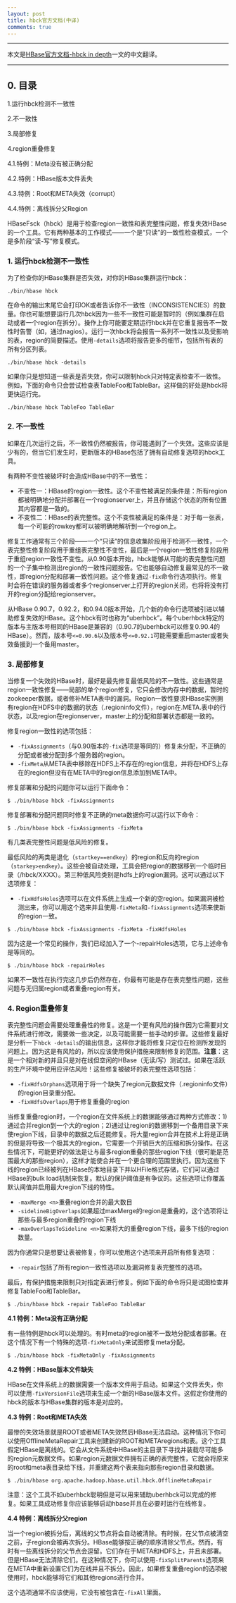 ```yaml
---
layout: post
title: hbck官方文档(中译)
comments: true
---
```


---

本文是[HBase官方文档-hbck in depth](http://hbase.apache.org/0.94/book/hbck.in.depth.html)一文的中文翻译。

---

## 0. 目录

1.运行hbck检测不一致性

2.不一致性

3.局部修复

4.region重叠修复

4.1.特例：Meta没有被正确分配

4.2.特例：HBase版本文件丢失

4.3.特例：Root和META失效（corrupt）

4.4.特例：离线拆分父Region

HBaseFsck（hbck）是用于检查region一致性和表完整性问题，修复失效HBase的一个工具。它有两种基本的工作模式——一个是“只读”的一致性检查模式，一个是多阶段“读-写”修复模式。

### 1. 运行hbck检测不一致性
为了检查你的HBase集群是否失效，对你的HBase集群运行hbck：

`./bin/hbase hbck`

在命令的输出末尾它会打印OK或者告诉你不一致性（INCONSISTENCIES）的数量。你也可能想要运行几次hbck因为一些不一致性可能是暂时的（例如集群在启动或者一个region在拆分）。操作上你可能要定期运行hbck并在它重复报告不一致性时告警（如，通过nagios）。运行一次hbck将会报告一系列不一致性以及受影响的表，region的简要描述。使用`-details`选项将报告更多的细节，包括所有表的所有分区列表。

`./bin/hbase hbck -details`

如果你只是想知道一些表是否失效，你可以限制hbck只对特定表检查不一致性。例如，下面的命令只会尝试检查表TableFoo和TableBar。这样做的好处是hbck将更快运行完。

`./bin/hbase hbck TableFoo TableBar`

### 2. 不一致性
如果在几次运行之后，不一致性仍然被报告，你可能遇到了一个失效。这些应该是少有的，但当它们发生时，更新版本的HBase包括了拥有自动修复选项的hbck工具。

有两种不变性被破坏时会造成HBase中的不一致性：

- 不变性一：HBase的region一致性。这个不变性被满足的条件是：所有region都被明确地分配并部署在一个regionserver上，并且存储这个状态的所有位置其内容都是一致的。
- 不变性二：HBase的表完整性。这个不变性被满足的条件是：对于每一张表，每一个可能的rowkey都可以被明确地解析到一个region上。

修复工作通常有三个阶段——一个“只读”的信息收集阶段用于检测不一致性，一个表完整性修复阶段用于重组表完整性不变性，最后是一个region一致性修复阶段用于重组region一致性不变性。从0.90版本开始，hbck能够从可能的表完整性问题的一个子集中检测出region的一致性问题报告。它也能够自动修复最常见的不一致性，即region分配和部署一致性问题。这个修复通过`-fix`命令行选项执行。修复时会将在错误的服务器或者多个regionserver上打开的region关闭，也将将没有打开的region分配给regionserver。

从HBase 0.90.7，0.92.2，和0.94.0版本开始，几个新的命令行选项被引进以辅助修复失效的HBase。这个hbck有时也称为“uberhbck”。每个uberhbck特定的版本与主版本号相同的HBase是兼容的（0.90.7的uberhbck可以修复0.90.4的HBase）。然而，版本号`<=0.90.6`以及版本号`<=0.92.1`可能需要重启master或者失效备援到一个备用master。

### 3. 局部修复
当修复一个失效的HBase时，最好是最先修复最低风险的不一致性。这些通常是region一致性修复——局部的单个region修复，它只会修改内存中的数据，暂时的zookeeper数据，或者修补META表中的漏洞。Region一致性要求HBase实例拥有region在HDFS中的数据的状态（.regioninfo文件），region在.META.表中的行状态，以及region在regionserver，master上的分配和部署状态都是一致的。

修复region一致性的选项包括：

- `-fixAssignments`（与0.90版本的`-fix`选项是等同的）修复未分配，不正确的分配或者被分配到多个服务器的region。
- `-fixMeta`从META表中移除在HDFS上不存在的region信息，并将在HDFS上存在的region但没有在META中的region信息添加到META中。

修复部署和分配的问题你可以运行下面命令：

`$ ./bin/hbase hbck -fixAssignments`

修复部署和分配问题同时修复不正确的meta数据你可以运行以下命令：

`$ ./bin/hbase hbck -fixAssignments -fixMeta`

有几类表完整性问题是低风险的修复。

最低风险的两类是退化（`startkey==endkey`）的region和反向的region（`starkey>endkey`）。这些会被自动处理，工具会把region的数据移到一个临时目录（/hbck/XXXX）。第三种低风险类别是hdfs上的region漏洞。这可以通过以下选项修复：

- `-fixHdfsHoles`选项可以在文件系统上生成一个新的空region。如果漏洞被检测出来，你可以用这个选来并且使用`-fixMeta`和`-fixAssignments`选项来使新的region一致。

`$ ./bin/hbase hbck -fixAssignments -fixMeta -fixHdfsHoles`

因为这是一个常见的操作，我们已经加入了一个-repairHoles选项，它与上述命令是等同的。

`$ ./bin/hbase hbck -repairHoles`

如果不一致性在执行完这几步后仍然存在，你最有可能是存在表完整性问题，这些问题与无归属region或者重叠region有关。

### 4. Region重叠修复
表完整性问题会需要处理重叠性的修复。这是一个更有风险的操作因为它需要对文件系统进行修改，需要做一些决定，以及可能需要一些手动的步骤。这些修复最好是分析一下`hbck -details`的输出信息，这样你才能将修复只定位在检测所发现的问题上。因为这是有风险的，所以应该使用保护措施来限制修复的范围。**注意**：这是一个相对新的并且只是对在线但空闲的HBase（无读/写）测试过。如果在活跃的生产环境中使用应评估风险！这些修复被破坏的表完整性选项包括：

- `-fixHdfsOrphans`选项用于将一个缺失了region元数据文件（.regioninfo文件）的region目录重分配。
- `-fixHdfsOverlaps`用于修复重叠的region

当修复重叠region时，一个region在文件系统上的数据能够通过两种方式修改：1)通过合并region到一个大的region；2)通过让region的数据移到一个备用目录下来使region下线，目录中的数据之后还能修复。将大量region合并在技术上将是正确的但是将导致一个极其大的region，它需要一个开销巨大的压缩和拆分操作。在这些情况下，可能更好的做法是让与最多region重叠的那些region下线（很可能是范围最大的那些region），这样才能使合并在一个更合理的范围里执行。因为这些下线的region已经被列在HBase的本地目录下并以HFile格式存储，它们可以通过HBase的bulk load机制来恢复。默认的保护阈值是有争议的。这些选项让你覆盖默认阈值并启用最大region下线的特性。

- `-maxMerge <n>`重叠region合并的最大数目
- `-sidelineBigOverlaps`如果超过maxMerge的region是重叠的，这个选项将让那些与最多region重叠的region下线
- `-maxOverlapsToSideline <n>`如果将大的重叠region下线，最多下线的region数量。

因为你通常只是想要让表被修复，你可以使用这个选项来开启所有修复选项：

- `-repair`包括了所有region一致性选项以及漏洞修复表完整性的选项。

最后，有保护措施来限制只对指定表进行修复。例如下面的命令将只是试图检查并修复TableFoo和TableBar。

`$ ./bin/hbase hbck -repair TableFoo TableBar`

**4.1 特例：Meta没有正确分配**

有一些特例是hbck可以处理的。有时meta的region被不一致地分配或者部署。在这个情况下有一个特殊的选项`-fixMetaOnly`来试图修复meta分配。

`$ ./bin/hbase hbck -fixMetaOnly -fixAssignments`

**4.2 特例：HBase版本文件缺失**

HBase在文件系统上的数据需要一个版本文件用于启动。如果这个文件丢失，你可以使用`-fixVersionFile`选项来生成一个新的HBase版本文件。这假定你使用的hbck的版本与HBase集群的版本是对应的。

**4.3 特例：Root和META失效**

最惨的失效场景就是ROOT或者META失效然后HBase无法启动。这种情况下你可以使用OfflineMetaRepair工具来创建新的ROOT和METAregions和表。这个工具假定HBase是离线的。它会从文件系统中HBase的主目录下寻找并装载尽可能多的region元数据文件。如果region元数据文件拥有正确的表完整性，它就会将原来的root和meta表目录给下线，并重建这两个表来指向那些region目录和数据。

`$ ./bin/hbase org.apache.hadoop.hbase.util.hbck.OfflineMetaRepair`

注意：这个工具不如uberhbck聪明但是可以用来辅助uberhbck可以完成的修复。如果工具成功修复你应该能够启动hbase并且在必要时运行在线修复。

**4.4 特例：离线拆分父region**

当一个region被拆分后，离线的父节点将会自动被清除。有时候，在父节点被清空之前，子region会被再次拆分。HBase能够按正确的顺序清除父节点。然而，有时有一些离线拆分的父节点会逗留。它们存在于META和HDFS上，并且未部署。但是HBase无法清除它们。在这种情况下，你可以使用`-fixSplitParents`选项来在META中重新设置它们为在线并且不拆分。因此，如果修复重叠region的选项被使用时，hbck能够将它们和其他regions进行合并。

这个选项通常不应该使用，它没有被包含在`-fixAll`里面。

